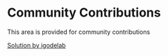 # Community Contributions
This area is provided for community contributions

[Solution by igodelab](Ex1-solution.md)

